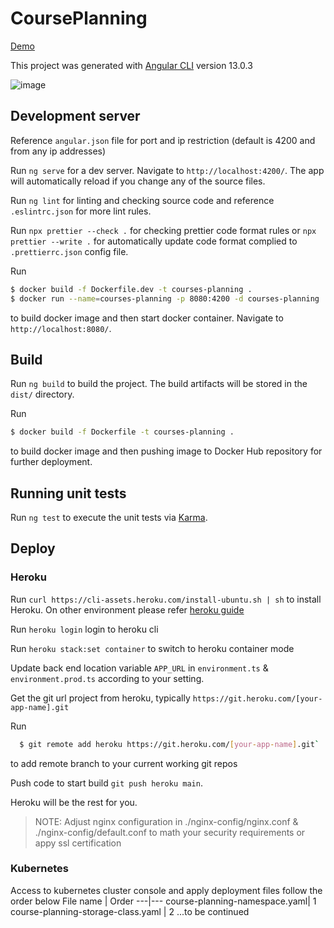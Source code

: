 # CoursePlanning

[Demo](https://programplanning.herokuapp.com)

This project was generated with [Angular CLI](https://github.com/angular/angular-cli) version 13.0.3

![image](https://user-images.githubusercontent.com/9379521/142751147-f3b026b8-35f7-4214-a1e4-fcf6399f0dbb.png)

## Development server

Reference `angular.json` file for port and ip restriction (default is 4200 and from any ip addresses)

Run `ng serve` for a dev server. Navigate to `http://localhost:4200/`. The app will automatically reload if you change any of the source files.

Run `ng lint` for linting and checking source code and reference `.eslintrc.json` for more lint rules.

Run `npx prettier --check .` for checking prettier code format rules or `npx prettier --write .` for automatically update code format complied to `.prettierrc.json` config file.

Run

```bash
$ docker build -f Dockerfile.dev -t courses-planning .
$ docker run --name=courses-planning -p 8080:4200 -d courses-planning
```

to build docker image and then start docker container. Navigate to `http://localhost:8080/`.

## Build

Run `ng build` to build the project. The build artifacts will be stored in the `dist/` directory.

Run

```bash
$ docker build -f Dockerfile -t courses-planning .
```

to build docker image and then pushing image to Docker Hub repository for further deployment.

## Running unit tests

Run `ng test` to execute the unit tests via [Karma](https://karma-runner.github.io).

## Deploy

### Heroku

Run `curl https://cli-assets.heroku.com/install-ubuntu.sh | sh` to install Heroku. On other environment please refer [heroku guide](https://devcenter.heroku.com/articles/heroku-cli)

Run `heroku login` login to heroku cli

Run `heroku stack:set container` to switch to heroku container mode

Update back end location variable `APP_URL` in `environment.ts` & `environment.prod.ts` according to your setting.

Get the git url project from heroku, typically `https://git.heroku.com/[your-app-name].git`

Run

```bash
  $ git remote add heroku https://git.heroku.com/[your-app-name].git`
```

to add remote branch to your current working git repos

Push code to start build `git push heroku main`.

Heroku will be the rest for you.

> NOTE: Adjust nginx configuration in ./nginx-config/nginx.conf & ./nginx-config/default.conf to math your security requirements or appy ssl certification

### Kubernetes

Access to kubernetes cluster console and apply deployment files follow the order below
File name | Order
---|---
course-planning-namespace.yaml| 1
course-planning-storage-class.yaml | 2
...to be continued
